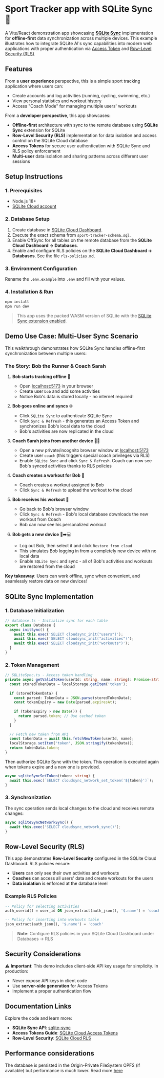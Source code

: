 # Sport Tracker app with SQLite Sync 🚵

A Vite/React demonstration app showcasing [**SQLite Sync**](https://github.com/sqliteai/sqlite-sync) implementation for **offline-first** data synchronization across multiple devices. This example illustrates how to integrate SQLite AI's sync capabilities into modern web applications with proper authentication via [Access Token](https://docs.sqlitecloud.io/docs/access-tokens) and [Row-Level Security (RLS)](https://docs.sqlitecloud.io/docs/rls).


## Features

From a **user experience** perspective, this is a simple sport tracking application where users can:
- Create accounts and log activities (running, cycling, swimming, etc.)
- View personal statistics and workout history
- Access "Coach Mode" for managing multiple users' workouts

From a **developer perspective**, this app showcases:
- **Offline-first** architecture with sync to the remote database using **SQLite Sync** extension for SQLite
- **Row-Level Security (RLS)** implementation for data isolation and access control on the SQLite Cloud database
- **Access Tokens** for secure user authentication with SQLite Sync and RLS policy enforcement
- **Multi-user** data isolation and sharing patterns across different user sessions

## Setup Instructions

### 1. Prerequisites
- Node.js 18+
- [SQLite Cloud account](https://sqlitecloud.io)

### 2. Database Setup
1. Create database in [SQLite Cloud Dashboard](https://dashboard.sqlitecloud.io/).
2. Execute the exact schema from `sport-tracker-schema.sql`.  
3. Enable OffSync for all tables on the remote database from the **SQLite Cloud Dashboard -> Databases**.
4. Enable and configure RLS policies on the **SQLite Cloud Dashboard -> Databases**. See the file `rls-policies.md`.

### 3. Environment Configuration

Rename the `.env.example` into `.env` and fill with your values.

### 4. Installation & Run

```bash
npm install
npm run dev
```

> This app uses the packed WASM version of SQLite with the [SQLite Sync extension enabled](https://www.npmjs.com/package/@sqliteai/sqlite-sync-wasm).

## Demo Use Case: Multi-User Sync Scenario

This walkthrough demonstrates how SQLite Sync handles offline-first synchronization between multiple users:

### The Story: Bob the Runner & Coach Sarah

1. **Bob starts tracking offline** 📱
   - Open [localhost:5173](http://localhost:5173) in your browser
   - Create user `bob` and add some activities
   - Notice Bob's data is stored locally - no internet required!

2. **Bob goes online and syncs** 🌐
   - Click `SQLite Sync` to authenticate SQLite Sync
   - Click `Sync & Refresh` - this generates an Access Token and synchronizes Bob's local data to the cloud
   - Bob's activities are now replicated in the cloud

3. **Coach Sarah joins from another device** 👩‍💼
   - Open a new private/incognito browser window at [localhost:5173](http://localhost:5173)
   - Create user `coach` (this triggers special coach privileges via RLS)
   - Enable `SQLite Sync` and click `Sync & Refresh`. Coach can now see Bob's synced activities thanks to RLS policies

4. **Coach creates a workout for Bob** 💪
   - Coach creates a workout assigned to Bob
   - Click `Sync & Refresh` to upload the workout to the cloud

5. **Bob receives his workout** 📲
   - Go back to Bob's browser window
   - Click `Sync & Refresh` - Bob's local database downloads the new workout from Coach
   - Bob can now see his personalized workout

6. **Bob gets a new device** 📱➡️💻
   - Log out Bob, then select it and click `Restore from cloud`
   - This simulates Bob logging in from a completely new device with no local data
   - Enable `SQLite Sync` and sync - all of Bob's activities and workouts are restored from the cloud

**Key takeaway**: Users can work offline, sync when convenient, and seamlessly restore data on new devices!


## SQLite Sync Implementation

### 1. Database Initialization

```typescript
// database.ts - Initialize sync for each table
export class Database {
  async initSync() {
    await this.exec('SELECT cloudsync_init("users")');
    await this.exec('SELECT cloudsync_init("activities")');
    await this.exec('SELECT cloudsync_init("workouts")');
  }
}
```

### 2. Token Management

```typescript
// SQLiteSync.ts - Access token handling
private async getValidToken(userId: string, name: string): Promise<string> {
  const storedTokenData = localStorage.getItem('token');
  
  if (storedTokenData) {
    const parsed: TokenData = JSON.parse(storedTokenData);
    const tokenExpiry = new Date(parsed.expiresAt);
    
    if (tokenExpiry > new Date()) {
      return parsed.token; // Use cached token
    }
  }
  
  // Fetch new token from API
  const tokenData = await this.fetchNewToken(userId, name);
  localStorage.setItem('token', JSON.stringify(tokenData));
  return tokenData.token;
}
```

Then authorize SQLite Sync with the token. This operation is executed again when tokens expire and a new one is provided.

```typescript
async sqliteSyncSetToken(token: string) {
  await this.exec(`SELECT cloudsync_network_set_token('${token}')`);
}
```

### 3. Synchronization

The sync operation sends local changes to the cloud and receives remote changes:

```typescript
async sqliteSyncNetworkSync() {
  await this.exec('SELECT cloudsync_network_sync()');
}
```

## Row-Level Security (RLS)

This app demonstrates **Row-Level Security** configured in the SQLite Cloud Dashboard. RLS policies ensure:

- **Users** can only see their own activities and workouts
- **Coaches** can access all users' data and create workouts for the users
- **Data isolation** is enforced at the database level

### Example RLS Policies

```sql
-- Policy for selecting activities
auth_userid() = user_id OR json_extract(auth_json(), '$.name') = 'coach'

-- Policy for inserting into workouts table  
json_extract(auth_json(), '$.name') = 'coach'
```

> **Note**: Configure RLS policies in your SQLite Cloud Dashboard under Databases → RLS

## Security Considerations

⚠️ **Important**: This demo includes client-side API key usage for simplicity. In production:

- Never expose API keys in client code
- Use **server-side generation** for Access Tokens
- Implement a proper authentication flow

## Documentation Links

Explore the code and learn more:

- **SQLite Sync API**: [sqlite-sync](https://github.com/sqliteai/sqlite-sync/blob/main/API.md)
- **Access Tokens Guide**: [SQLite Cloud Access Tokens](https://docs.sqlitecloud.io/docs/access-tokens)
- **Row-Level Security**: [SQLite Cloud RLS](https://docs.sqlitecloud.io/docs/rls)

## Performance considerations

The database is persisted in the Origin-Private FileSystem OPFS (if available) but performance is much lower. Read more [here](https://sqlite.org/wasm/doc/trunk/persistence.md)

